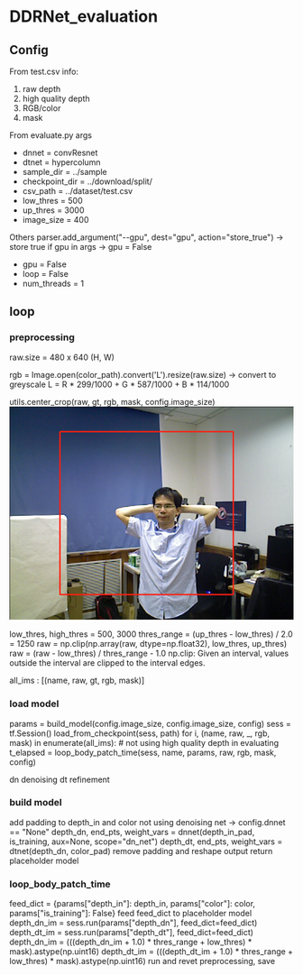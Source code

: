 # DDRNet_evaluation

## Config
From test.csv
info:
1. raw depth
2. high quality depth
3. RGB/color
4. mask

From evaluate.py args
- dnnet = convResnet
- dtnet = hypercolumn
- sample_dir = ../sample
- checkpoint_dir = ../download/split/
- csv_path = ../dataset/test.csv
- low_thres = 500
- up_thres = 3000
- image_size = 400

Others
parser.add_argument("--gpu", dest="gpu", action="store_true") -> store true if gpu in args -> gpu = False
- gpu = False
- loop = False
- num_threads = 1

## loop

### preprocessing
raw.size = 480 x 640 (H, W)

rgb = Image.open(color_path).convert('L').resize(raw.size) -> convert to greyscale
L = R * 299/1000 + G * 587/1000 + B * 114/1000

utils.center_crop(raw, gt, rgb, mask, config.image_size)
![center_crop](crop.png)


low_thres, high_thres = 500, 3000
thres_range = (up_thres - low_thres) / 2.0 = 1250
raw = np.clip(np.array(raw, dtype=np.float32), low_thres, up_thres)
raw = (raw - low_thres) / thres_range - 1.0
np.clip: Given an interval, values outside the interval are clipped to the interval edges.

all_ims : [(name, raw, gt, rgb, mask)]

### load model
params = build_model(config.image_size, config.image_size, config)
sess = tf.Session()
load_from_checkpoint(sess, path)
for i, (name, raw, _, rgb, mask) in enumerate(all_ims): # not using high quality depth in evaluating
    t_elapsed = loop_body_patch_time(sess, name, params, raw, rgb, mask, config)

dn denoising
dt refinement

### build model
add padding to depth_in and color
not using denoising net -> config.dnnet == "None"
depth_dn, end_pts, weight_vars = dnnet(depth_in_pad, is_training, aux=None, scope="dn_net")
depth_dt, end_pts, weight_vars = dtnet(depth_dn, color_pad)
remove padding and reshape output
return placeholder model

### loop_body_patch_time
feed_dict = {params["depth_in"]: depth_in,
             params["color"]: color,
             params["is_training"]: False}
feed feed_dict to placeholder model
depth_dn_im = sess.run(params["depth_dn"], feed_dict=feed_dict)
depth_dt_im = sess.run(params["depth_dt"], feed_dict=feed_dict)
depth_dn_im = (((depth_dn_im + 1.0) * thres_range + low_thres) * mask).astype(np.uint16)
depth_dt_im = (((depth_dt_im + 1.0) * thres_range + low_thres) * mask).astype(np.uint16)
run and revet preprocessing, save
